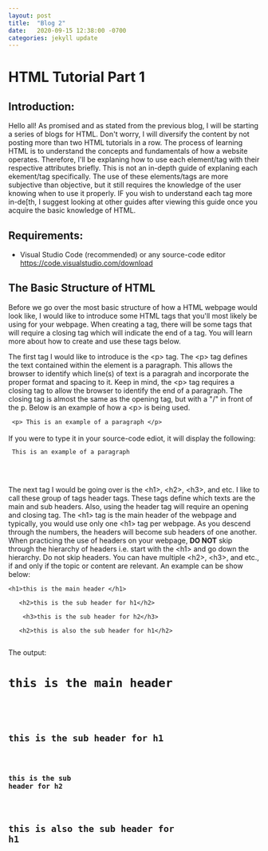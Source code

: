 ```yaml
---
layout: post
title:  "Blog 2"
date:   2020-09-15 12:38:00 -0700
categories: jekyll update
---
```

<h1><b>HTML Tutorial Part 1</b></h1>

<h2><b>Introduction:</b></h2>

<p>Hello all! As promised and as stated from the previous blog, I will be starting a series of blogs for HTML. Don't worry, I will diversify the content by not posting more than two HTML tutorials in a row.  The process of learning HTML is to understand the concepts and fundamentals of how a website operates. Therefore, I'll be explaning how to use each element/tag with their respective attributes briefly. This is not an in-depth guide of explaning each ekement/tag specifically. The use of these elements/tags are more subjective than objective, but it still requires the knowledge of the user knowing when to use it properly. IF you wish to understand each tag more in-de[th, I suggest looking at other guides after viewing this guide once you acquire the basic knowledge of HTML.  </p>

<h2><b>Requirements:</b></h2>
<ul>
<li>Visual Studio Code (recommended) or any source-code editor
<br><a href="https://code.visualstudio.com/download"> https://code.visualstudio.com/download</a> </li>
</ul>
<h2><b>The Basic Structure of HTML</b></h2>

<p> Before we go over the most basic structure of how a HTML webpage would look like, I would like to introduce some HTML tags that you'll most likely be using for your webpage. When creating a tag, there will be some tags that will require a closing tag which will indicate the end of a tag. You will learn more about how to create and use these tags below.
</p>
<p> The first tag I would like to introduce is the &lt;p&gt; tag. The &lt;p&gt; tag defines the text contained within the element is a paragraph. This allows the browser to identify which line(s) of text is a paragrah and incorporate the proper format and spacing to it. Keep in mind, the &lt;p&gt; tag requires a closing tag to allow the browser to identify the end of a paragraph. The closing tag is almost the same as the opening tag, but with a &quot;/&quot; in front of the p. Below is an example of how a &lt;p&gt; is being used.</p>
<code> &lt;p&gt; This is an example of a paragraph &lt;/p&gt;
</code>
<br>
If you were to type it in your source-code ediot, it will display the following:<br>
<code><p> This is an example of a paragraph </p></code>
<br>
<br>
<p> The next tag I would be going over is the &lt;h1&gt;, &lt;h2&gt;, &lt;h3&gt;, and etc. I like to call these group of tags header tags. These tags define which texts are the main and sub headers. Also, using the header tag will require an opening and closing tag. The &lt;h1&gt; tag is the main header of the webpage and typically, you would use only one &lt;h1&gt; tag per webpage. As you descend through the numbers, the headers will become sub headers of one another. When practicing the use of headers on your webpage, <strong>DO NOT</strong> skip through the hierarchy of headers i.e. start with the &lt;h1&gt; and go down the hierarchy. Do not skip headers.  You can have multiple  &lt;h2&gt;, &lt;h3&gt;, and etc., if and only if the topic or content are relevant. An example can be show below:</p>
<code>&lt;h1&gt;this is the main header &lt;/h1&gt; <br>
&nbsp;&nbsp;&nbsp;&lt;h2&gt;this is the sub header for h1&lt;/h2&gt;<br>
&nbsp;&nbsp;&nbsp;&nbsp;&lt;h3&gt;this is the sub header for h2&lt;/h3&gt;<br>
&nbsp;&nbsp;&nbsp;&lt;h2&gt;this is also the sub header for h1&lt;/h2&gt;<br>
</code>

The output:<br>
<code><h1>this is the main header </h1> <br>
&nbsp;&nbsp;&nbsp;<h2>this is the sub header for h1</h2><br>
&nbsp;&nbsp;&nbsp;&nbsp;<h3>this is the sub header for h2</h3><br>
&nbsp;&nbsp;&nbsp;<h2>this is also the sub header for h1</h2><br>
</code>


